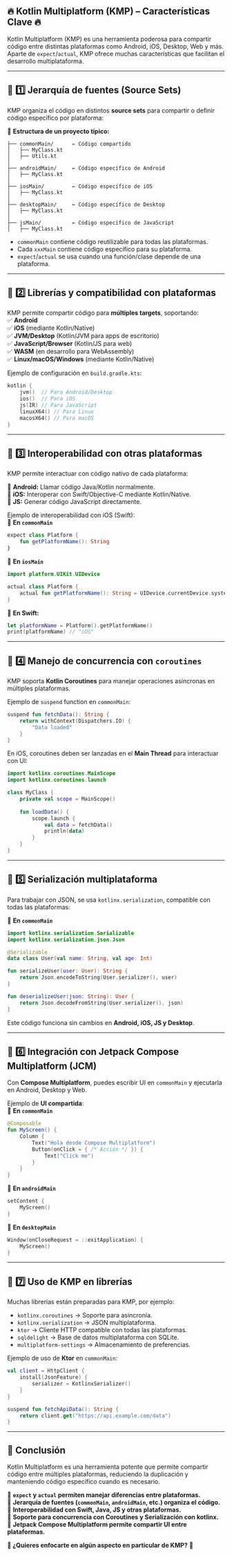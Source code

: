 ## 🔥 **Kotlin Multiplatform (KMP) – Características Clave** 🔥

Kotlin Multiplatform (KMP) es una herramienta poderosa para compartir código entre distintas plataformas como Android, iOS, Desktop, Web y más. Aparte de `expect`/`actual`, KMP ofrece muchas características que facilitan el desarrollo multiplataforma.

---

## 📌 **1️⃣ Jerarquía de fuentes (Source Sets)**
KMP organiza el código en distintos **source sets** para compartir o definir código específico por plataforma:

📂 **Estructura de un proyecto típico:**
```
├── commonMain/      ← Código compartido
│   ├── MyClass.kt  
│   ├── Utils.kt
│
├── androidMain/     ← Código específico de Android  
│   ├── MyClass.kt
│
├── iosMain/         ← Código específico de iOS  
│   ├── MyClass.kt
│
├── desktopMain/     ← Código específico de Desktop  
│   ├── MyClass.kt
│
├── jsMain/          ← Código específico de JavaScript  
│   ├── MyClass.kt
```
- `commonMain` contiene código reutilizable para todas las plataformas.
- Cada `xxxMain` contiene código específico para su plataforma.
- `expect`/`actual` se usa cuando una función/clase depende de una plataforma.

---

## 📌 **2️⃣ Librerías y compatibilidad con plataformas**
KMP permite compartir código para **múltiples targets**, soportando:  
✅ **Android**  
✅ **iOS** (mediante Kotlin/Native)  
✅ **JVM/Desktop** (Kotlin/JVM para apps de escritorio)  
✅ **JavaScript/Browser** (Kotlin/JS para web)  
✅ **WASM** (en desarrollo para WebAssembly)  
✅ **Linux/macOS/Windows** (mediante Kotlin/Native)

Ejemplo de configuración en `build.gradle.kts`:
```kotlin
kotlin {
    jvm()  // Para Android/Desktop
    ios()  // Para iOS
    js(IR) // Para JavaScript
    linuxX64() // Para Linux
    macosX64() // Para macOS
}
```

---

## 📌 **3️⃣ Interoperabilidad con otras plataformas**
KMP permite interactuar con código nativo de cada plataforma:

🔹 **Android:** Llamar código Java/Kotlin normalmente.  
🔹 **iOS:** Interoperar con Swift/Objective-C mediante Kotlin/Native.  
🔹 **JS:** Generar código JavaScript directamente.

Ejemplo de interoperabilidad con iOS (Swift):  
📌 **En `commonMain`**
```kotlin
expect class Platform {
    fun getPlatformName(): String
}
```
📌 **En `iosMain`**
```kotlin
import platform.UIKit.UIDevice

actual class Platform {
    actual fun getPlatformName(): String = UIDevice.currentDevice.systemName()
}
```
📌 **En Swift:**
```swift
let platformName = Platform().getPlatformName()
print(platformName) // "iOS"
```

---

## 📌 **4️⃣ Manejo de concurrencia con `coroutines`**
KMP soporta **Kotlin Coroutines** para manejar operaciones asíncronas en múltiples plataformas.

Ejemplo de `suspend` function en `commonMain`:
```kotlin
suspend fun fetchData(): String {
    return withContext(Dispatchers.IO) {
        "Data loaded"
    }
}
```
En iOS, coroutines deben ser lanzadas en el **Main Thread** para interactuar con UI:
```kotlin
import kotlinx.coroutines.MainScope
import kotlinx.coroutines.launch

class MyClass {
    private val scope = MainScope()
    
    fun loadData() {
        scope.launch {
            val data = fetchData()
            println(data)
        }
    }
}
```

---

## 📌 **5️⃣ Serialización multiplataforma**
Para trabajar con JSON, se usa `kotlinx.serialization`, compatible con todas las plataformas:

📌 **En `commonMain`**
```kotlin
import kotlinx.serialization.Serializable
import kotlinx.serialization.json.Json

@Serializable
data class User(val name: String, val age: Int)

fun serializeUser(user: User): String {
    return Json.encodeToString(User.serializer(), user)
}

fun deserializeUser(json: String): User {
    return Json.decodeFromString(User.serializer(), json)
}
```
Este código funciona sin cambios en **Android, iOS, JS y Desktop**.

---

## 📌 **6️⃣ Integración con Jetpack Compose Multiplatform (JCM)**
Con **Compose Multiplatform**, puedes escribir UI en `commonMain` y ejecutarla en Android, Desktop y Web.

Ejemplo de **UI compartida**:  
📌 **En `commonMain`**
```kotlin
@Composable
fun MyScreen() {
    Column {
        Text("Hola desde Compose Multiplatform")
        Button(onClick = { /* Acción */ }) {
            Text("Click me")
        }
    }
}
```
📌 **En `androidMain`**
```kotlin
setContent {
    MyScreen()
}
```
📌 **En `desktopMain`**
```kotlin
Window(onCloseRequest = ::exitApplication) {
    MyScreen()
}
```

---

## 📌 **7️⃣ Uso de KMP en librerías**
Muchas librerías están preparadas para KMP, por ejemplo:
- `kotlinx.coroutines` → Soporte para asincronía.
- `kotlinx.serialization` → JSON multiplataforma.
- `ktor` → Cliente HTTP compatible con todas las plataformas.
- `sqldelight` → Base de datos multiplataforma con SQLite.
- `multiplatform-settings` → Almacenamiento de preferencias.

Ejemplo de uso de **Ktor** en `commonMain`:
```kotlin
val client = HttpClient {
    install(JsonFeature) {
        serializer = KotlinxSerializer()
    }
}

suspend fun fetchApiData(): String {
    return client.get("https://api.example.com/data")
}
```

---

## 🚀 **Conclusión**
Kotlin Multiplatform es una herramienta potente que permite compartir código entre múltiples plataformas, reduciendo la duplicación y manteniendo código específico cuando es necesario.

🔹 **`expect` y `actual` permiten manejar diferencias entre plataformas.**  
🔹 **Jerarquía de fuentes (`commonMain`, `androidMain`, etc.) organiza el código.**  
🔹 **Interoperabilidad con Swift, Java, JS y otras plataformas.**  
🔹 **Soporte para concurrencia con Coroutines y Serialización con kotlinx.**  
🔹 **Jetpack Compose Multiplatform permite compartir UI entre plataformas.**

**📢 ¿Quieres enfocarte en algún aspecto en particular de KMP?** 🚀
